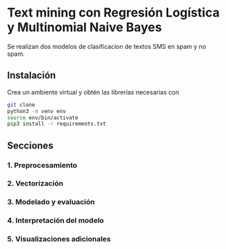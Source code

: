 # Text mining con Regresión Logística y Multinomial Naive Bayes

Se realizan dos modelos de clasificacion de textos SMS en spam y no spam.



## Instalación

Crea un ambiente virtual y obtén las librerías necesarias con

```sh
git clone
python3 -m venv env
source env/bin/activate
pip3 install -r requirements.txt
```

## Secciones

### 1. Preprocesamiento

### 2. Vectorización

### 3. Modelado y evaluación

### 4. Interpretación del modelo

### 5. Visualizaciones adicionales